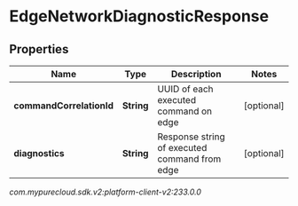 # EdgeNetworkDiagnosticResponse


## Properties

| Name | Type | Description | Notes |
| ------------ | ------------- | ------------- | ------------- |
| **commandCorrelationId** | **String** | UUID of each executed command on edge |  [optional] |
| **diagnostics** | **String** | Response string of executed command from edge |  [optional] |




_com.mypurecloud.sdk.v2:platform-client-v2:233.0.0_
